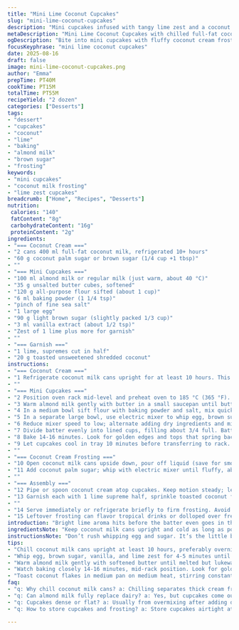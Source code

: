 ```yaml
---
title: "Mini Lime Coconut Cupcakes"
slug: "mini-lime-coconut-cupcakes"
description: "Mini cupcakes infused with tangy lime zest and a coconut cream frosting. Uses chilled full-fat coconut milk whipped until fluffy. Light, tender crumb with subtle sweetness balanced by fresh lime. Toasted coconut flakes add crunch. Egg and butter provide richness while fresh lime zest lifts the flavor. Adapted with almond milk and brown sugar for a deeper note. Bake until edges spring back; look for golden tops. Perfect for bite-sized treats or parties. Variations suggested for allergy swaps and quick fixes."
metaDescription: "Mini Lime Coconut Cupcakes with chilled full-fat coconut cream frosting, toasted coconut crunch, and bright lime zest. Bite-sized, tender crumb with subtle brown sugar depth."
ogDescription: "Bite into mini cupcakes with fluffy coconut cream frosting, toasted coconut, and fresh lime zest. Chilled coconut milk makes all the texture difference."
focusKeyphrase: "mini lime coconut cupcakes"
date: 2025-08-16
draft: false
image: mini-lime-coconut-cupcakes.png
author: "Emma"
prepTime: PT40M
cookTime: PT15M
totalTime: PT55M
recipeYield: "2 dozen"
categories: ["Desserts"]
tags:
- "dessert"
- "cupcakes"
- "coconut"
- "lime"
- "baking"
- "almond milk"
- "brown sugar"
- "frosting"
keywords:
- "mini cupcakes"
- "coconut milk frosting"
- "lime zest cupcakes"
breadcrumb: ["Home", "Recipes", "Desserts"]
nutrition: 
 calories: "140"
 fatContent: "8g"
 carbohydrateContent: "16g"
 proteinContent: "2g"
ingredients:
- "=== Coconut Cream ==="
- "2 cans 400 ml full-fat coconut milk, refrigerated 10+ hours"
- "60 g coconut palm sugar or brown sugar (1/4 cup +1 tbsp)"
- ""
- "=== Mini Cupcakes ==="
- "100 ml almond milk or regular milk (just warm, about 40 °C)"
- "35 g unsalted butter cubes, softened"
- "120 g all-purpose flour sifted (about 1 cup)"
- "6 ml baking powder (1 1/4 tsp)"
- "pinch of fine sea salt"
- "1 large egg"
- "90 g light brown sugar (slightly packed 1/3 cup)"
- "3 ml vanilla extract (about 1/2 tsp)"
- "Zest of 1 lime plus more for garnish"
- ""
- "=== Garnish ==="
- "1 lime, supremes cut in half"
- "20 g toasted unsweetened shredded coconut"
instructions:
- "=== Coconut Cream ==="
- "1 Refrigerate coconut milk cans upright for at least 10 hours. This separates thick cream from watery liquid. Keep cans cold until ready."
- ""
- "=== Mini Cupcakes ==="
- "2 Position oven rack mid-level and preheat oven to 185 °C (365 °F). Line a 24-cup mini muffin tray with paper liners."
- "3 Warm almond milk gently with butter in a small saucepan until butter melts fully. Let cool to lukewarm — avoid hot or cold, which breaks batter."
- "4 In a medium bowl sift flour with baking powder and salt, mix quickly to combine."
- "5 In a separate large bowl, use electric mixer to whip egg, brown sugar, vanilla, and lime zest until thick, pale, and doubled — around 4-5 minutes. Don't rush, this aeration is key for tender crumb."
- "6 Reduce mixer speed to low; alternate adding dry ingredients and milk mixture gradually. Stop once just blended. Overmixing means dense cupcakes."
- "7 Divide batter evenly into lined cups, filling about 3/4 full. Batter should be spoonable but not runny."
- "8 Bake 14-16 minutes. Look for golden edges and tops that spring back when touched. Insert toothpick; should come out clean without wet batter. Underbaking causes soggy centers."
- "9 Let cupcakes cool in tray 10 minutes before transferring to rack. Completely cool to avoid melting frosting later."
- ""
- "=== Coconut Cream Frosting ==="
- "10 Open coconut milk cans upside down, pour off liquid (save for smoothies or curries). Scoop out thick cream into chilled bowl."
- "11 Add coconut palm sugar; whip with electric mixer until fluffy, about 3-4 minutes. If not fluffing, re-chill and try again. Coconut cream acts like whipped cream but doesn’t hold peaks as long; best used fresh."
- ""
- "=== Assembly ==="
- "12 Pipe or spoon coconut cream atop cupcakes. Keep motion steady; let frosting reach cupcake edges but no overflow."
- "13 Garnish each with 1 lime supreme half, sprinkle toasted coconut flakes, and a tiny twist of lime zest for color and lift."
- ""
- "14 Serve immediately or refrigerate briefly to firm frosting. Avoid freezing — coconut cream texture suffers."
- "15 Leftover frosting can flavor tropical drinks or dolloped over fresh fruit."
introduction: "Bright lime aroma hits before the batter even goes in the oven. Tried cupcakes with coconut milk before but they never quite had that bounce—this time chilling cans 10 hours made all the difference. Coconut cream whipped like a cloud. Brown sugar gives darker notes; almond milk swaps nicely if dairy bothers. Zesting the lime early releases those oils, you’ll smell the kitchen wake up. Toasting coconut flakes crunches up the tropical vibe, contrast in textures. Watch for those delicate golden tops, not too brown or the lime loses freshness. Small size means baking minutes gain importance, keep an eye. Usually messy, piping frosting here shapes it fast, no fuss. Sweet, tart, creamy, bit of chew. Last batch vanished before I had a chance to snap a photo."
ingredientsNote: "Keep coconut milk cans upright and cold as long as possible to get the thick cream to rise and solidify on top—warm cans make you lose that. If you can only get lite or low-fat coconut milk, the cream won’t whip up well; better use full-fat for texture. Brown sugar replaces white to deepen flavor, also adding moisture. Regular milk swap to almond milk works but less fat, so cupcakes are a little lighter, less rich. Butter cubes soften faster if taken out 30 minutes ahead instead of melting fully—mixing cold butter ruins crumb. Use fresh lime zest for best oils, dried powder won’t cut it. Toast coconut flakes in pan over medium, stirring constantly; burnt coconut tastes bitter, so watch closely. For quick fix, coconut cream frosting works with powdered sugar instead of palm sugar but less caramel notes."
instructionsNote: "Don’t rush whipping egg and sugar. It’s the little bubbles that make everything tender and light. When folding in dry ingredients with milk, fold gently but completely; leftover streaks lead to inconsistent crumb. Muffin pans vary; know your oven’s hot spots by checking cupcakes early — rotate tray mid-bake if needed. Toothpick test better than clock strictly, especially in tight mini muffins. Cooling cupcakes fully before frosting prevents fat in coconut cream from melting away silky texture. Whipping coconut cream may take two tries—if soft liquid seeps out, refrigerate 10 minutes before retrying. Pipe frosting with a spoon if no piping bag present, just try swirl motion, no need for fancy. Garnish last to keep coconut crisp and lime fresh. Leftover coconut water freezes great for tropical cocktails or iced coffee additions."
tips:
- "Chill coconut milk cans upright at least 10 hours, preferably overnight. Cold helps cream rise and firm up; warm cans mean watery, hard to whip. Scoop only thick cream, discard or save watery liquid. If cream isn’t fluffy on first whip, re-chill and try again. Coconut cream doesn’t hold peaks long, best used immediately."
- "Whip egg, brown sugar, vanilla, and lime zest for 4-5 minutes until pale and doubled in volume. Key bubble formation breaks dense crumb risk. Don’t rush; feel the mixture thicken and soften aroma. Folding dry ingredients gently prevents streaks and uneven bake, overmixing collapses aeration. Batter should spoon thick but pour slowly."
- "Warm almond milk gently with softened butter until melted but lukewarm (around 40 °C). Too hot kills bubbles, too cold affects mixing. Butter cubes soften faster out 30 minutes — melting fully changes crumb texture. Almond milk reduces fat, lighter cupcakes but less richness than dairy milk variants."
- "Watch baking closely 14-16 minutes, mid-rack position. Look for golden edges, tops spring back lightly; toothpick should come out clean without wet batter. Mini muffins bake faster than standard size, oven hot spots can cause uneven rise—rotate tray midway if uneven coloring or sinking centers show. Cool fully before frosting."
- "Toast coconut flakes in medium pan on medium heat, stirring constantly. Stop just short of brown to avoid bitter notes. Use immediate garnish on frosted cupcakes for contrast in texture and fresh aroma. Leftover frosting good for tropical drinks or fresh fruit dollops; do not freeze coconut cream, texture suffers badly."
faq:
- "q: Why chill coconut milk cans? a: Chilling separates thick cream from watery part. Cold solidifies cream on top, easier to scoop. Warm cans mix liquid and cream, harder to whip. Re-chill if initial whipping fails. Full-fat needed; lite versions don’t whip well."
- "q: Can almond milk fully replace dairy? a: Yes, but cupcakes come out lighter, less rich. Butter adds some fat, helps texture. If allergy swap, expect crumb difference, but moisture stays good. Heat almond milk lukewarm for better mixing. Regular milk gives more tender bite."
- "q: Cupcakes dense or flat? a: Usually from overmixing after adding dry ingredients. Mix just to combine. Baking powder freshness matters. Egg sugar aeration step too short or too fast can cause dense crumb. Check oven temp with thermometer; too hot or cold causes inconsistencies."
- "q: How to store cupcakes and frosting? a: Store cupcakes airtight at room temp couple days. Coconut cream frosting best refrigerated, firm but not rock hard. Avoid freezing frosting, it breaks texture. Leftovers re-whip possible but less fluffy. Frost cupcakes just before serving for best mouthfeel."

---
```

